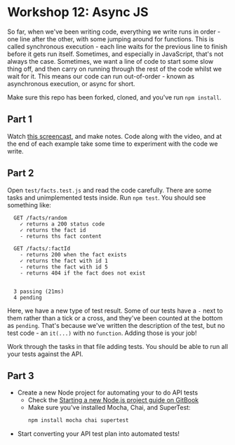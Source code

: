 # Workshop 12: Async JS

So far, when we've been writing code, everything we write runs in order - one
line after the other, with some jumping around for functions. This is called
synchronous execution - each line waits for the previous line to finish before
it gets run itself. Sometimes, and especially in JavaScript, that's not always
the case. Sometimes, we want a line of code to start some slow thing off, and
then carry on running through the rest of the code whilst we wait for it. This
means our code can run out-of-order - known as asynchronous execution, or async
for short.

Make sure this repo has been forked, cloned, and you've run `npm install`.

## Part 1

Watch
[this screencast](https://adaapp.github.io/screencasts/async-js/index.html), and
make notes. Code along with the video, and at the end of each example take some
time to experiment with the code we write.

## Part 2

Open `test/facts.test.js` and read the code carefully. There are some tasks and
unimplemented tests inside. Run `npm test`. You should see something like:

```
  GET /facts/random
    ✓ returns a 200 status code
    ✓ returns the fact id
    - returns ths fact content

  GET /facts/:factId
    - returns 200 when the fact exists
    ✓ returns the fact with id 1
    - returns the fact with id 5
    - returns 404 if the fact does not exist


  3 passing (21ms)
  4 pending
```

Here, we have a new type of test result. Some of our tests have a `-` next to
them rather than a tick or a cross, and they've been counted at the bottom as
`pending`. That's because we've written the description of the test, but no test
code - an `it(...)` with no `function`. Adding those is your job!

Work through the tasks in that file adding tests. You should be able to run all
your tests against the API.

## Part 3

- Create a new Node project for automating your to do API tests
  - Check the
    [Starting a new Node.js project guide on GitBook](https://adaapp.gitbook.io/digital-innovation/guides/starting-a-new-node.js-project)
  - Make sure you've installed Mocha, Chai, and SuperTest:
    ```sh
    npm install mocha chai supertest
    ```
- Start converting your API test plan into automated tests!
